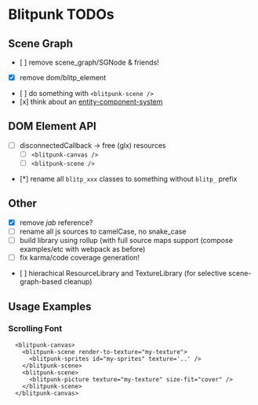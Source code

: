 Blitpunk TODOs
==============

Scene Graph
-----------

- [ ] remove scene_graph/SGNode & friends!
- [x] remove dom/blitp_element
- [ ] do something with `<blitpunk-scene />`
- [x] think about an [entity-component-system](https://aframe.io/docs/0.6.0/introduction/entity-component-system.html)


DOM Element API
---------------

- [ ] disconnectedCallback -> free (glx) resources
  - [ ] `<blitpunk-canvas />`
  - [ ] `<blitpunk-scene />`
- [*] rename all `blitp_xxx` classes to something without `blitp_` prefix


Other
-----

- [x] remove *jab* reference?
- [ ] rename all js sources to camelCase, no snake_case
- [ ] build library using rollup (with full source maps support (compose examples/etc with webpack as before)
- [ ] fix karma/code coverage generation!
- [ ] hierachical ResourceLibrary and TextureLibrary (for selective scene-graph-based cleanup)


Usage Examples
--------------

### Scrolling Font

```
  <blitpunk-canvas>
    <blitpunk-scene render-to-texture="my-texture">
      <blitpunk-sprites id="my-sprites" texture='..' />
    </blitpunk-scene>
    <blitpunk-scene>
      <blitpunk-picture texture="my-texture" size-fit="cover" />
    </blitpunk-scene>
  </blitpunk-canvas>
```

